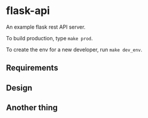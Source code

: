 # flask-api
An example flask rest API server.

To build production, type `make prod`.

To create the env for a new developer, run `make dev_env`.

## Requirements

## Design

## Another thing